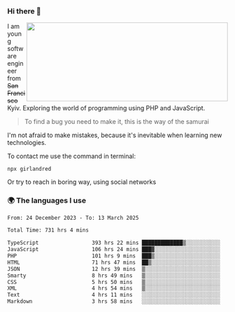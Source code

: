 ### Hi there 👋  

<img align='right' src="https://github-readme-stats.vercel.app/api?username=girlandred&count_private=true&show_icons=true&include_all_commits=true&hide_rank=true&hide_title=true&theme=buefy&card_width=300" width=460 height=180>


I am young software engineer from ~~San Francisco~~ Kyiv. Exploring the world of programming using PHP and JavaScript.


> To find a bug you need to make it, this is the way of the samurai



I'm not afraid to make mistakes, because it's inevitable when learning new technologies.

To contact me use the command in terminal:

```
npx girlandred
```

Or try to reach in boring way, using social networks


### 🌍 The languages I use

<!--START_SECTION:waka-->

```txt
From: 24 December 2023 - To: 13 March 2025

Total Time: 731 hrs 4 mins

TypeScript                 393 hrs 22 mins █████████████▒░░░░░░░░░░░   53.80 %
JavaScript                 106 hrs 24 mins ███▓░░░░░░░░░░░░░░░░░░░░░   14.55 %
PHP                        101 hrs 9 mins  ███▒░░░░░░░░░░░░░░░░░░░░░   13.83 %
HTML                       71 hrs 47 mins  ██▒░░░░░░░░░░░░░░░░░░░░░░   09.82 %
JSON                       12 hrs 39 mins  ▒░░░░░░░░░░░░░░░░░░░░░░░░   01.73 %
Smarty                     8 hrs 49 mins   ▒░░░░░░░░░░░░░░░░░░░░░░░░   01.21 %
CSS                        5 hrs 50 mins   ▒░░░░░░░░░░░░░░░░░░░░░░░░   00.80 %
XML                        4 hrs 54 mins   ▒░░░░░░░░░░░░░░░░░░░░░░░░   00.67 %
Text                       4 hrs 11 mins   ░░░░░░░░░░░░░░░░░░░░░░░░░   00.57 %
Markdown                   3 hrs 58 mins   ░░░░░░░░░░░░░░░░░░░░░░░░░   00.54 %
```

<!--END_SECTION:waka-->
